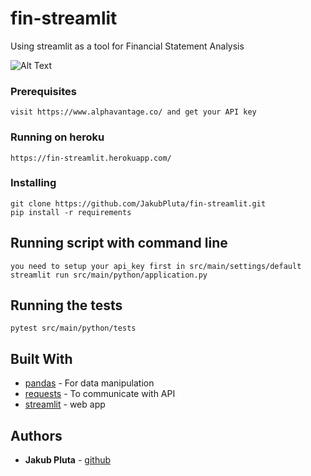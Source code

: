 # fin-streamlit

Using streamlit as a tool for Financial Statement Analysis


![Alt Text](https://github.com/JakubPluta/fin-streamlit/blob/master/stock.gif)

### Prerequisites

```
visit https://www.alphavantage.co/ and get your API key
```


### Running on heroku

```
https://fin-streamlit.herokuapp.com/
```



### Installing


```
git clone https://github.com/JakubPluta/fin-streamlit.git
pip install -r requirements
```

## Running script with command line

```
you need to setup your api_key first in src/main/settings/default
streamlit run src/main/python/application.py
```

## Running the tests

```
pytest src/main/python/tests
```

## Built With

* [pandas](https://pandas.pydata.org/docs/) - For data manipulation
* [requests](https://requests.readthedocs.io/en/master/) - To communicate with API
* [streamlit](https://docs.streamlit.io/en/stable/) - web app


## Authors

* **Jakub Pluta** - [github](https://github.com/JakubPluta)


